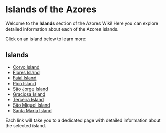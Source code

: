 # Islands of the Azores

Welcome to the **Islands** section of the Azores Wiki! Here you can explore detailed information about each of the Azores islands.

Click on an island below to learn more:

## Islands

- [Corvo Island](./islands/corvo.md)
- [Flores Island](./islands/flores.md)
- [Faial Island](./islands/faial.md)
- [Pico Island](./islands/pico.md)
- [São Jorge Island](./islands/sao-jorge.md)
- [Graciosa Island](./islands/graciosa.md)
- [Terceira Island](./islands/terceira.md)
- [São Miguel Island](./islands/sao-miguel.md)
- [Santa Maria Island](./islands/santa-maria.md)

Each link will take you to a dedicated page with detailed information about the selected island.